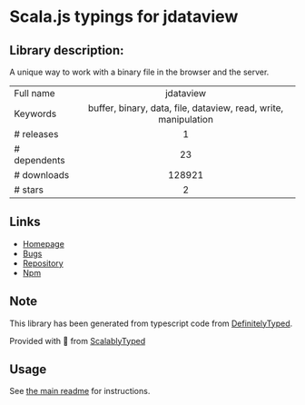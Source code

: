 
# Scala.js typings for jdataview


## Library description:
A unique way to work with a binary file in the browser and the server.

|                    |                 |
| ------------------ | :-------------: |
| Full name          | jdataview |
| Keywords           | buffer, binary, data, file, dataview, read, write, manipulation |
| # releases         | 1 |
| # dependents       | 23 |
| # downloads        | 128921 |
| # stars            | 2 |

## Links
- [Homepage](http://jDataView.github.io/)
- [Bugs](https://github.com/jDataView/jDataView/issues)
- [Repository](https://github.com/jDataView/jDataView)
- [Npm](https://www.npmjs.com/package/jdataview)
    


## Note
This library has been generated from typescript code from [DefinitelyTyped](https://definitelytyped.org).

Provided with :purple_heart: from [ScalablyTyped](https://github.com/oyvindberg/ScalablyTyped)

## Usage
See [the main readme](../../readme.md) for instructions.


